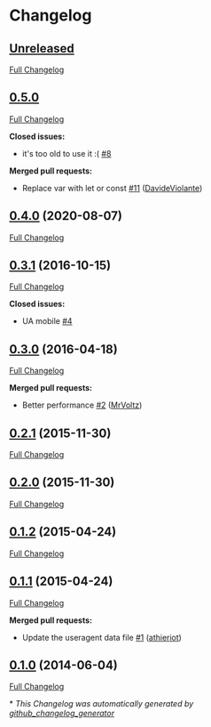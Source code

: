 # Changelog

## [Unreleased](https://github.com/skratchdot/random-useragent/tree/HEAD)

[Full Changelog](https://github.com/skratchdot/random-useragent/compare/0.5.0...HEAD)

## [0.5.0](https://github.com/skratchdot/random-useragent/tree/0.5.0)

[Full Changelog](https://github.com/skratchdot/random-useragent/compare/0.4.0...0.5.0)

**Closed issues:**

- it's too old to use it :\( [\#8](https://github.com/skratchdot/random-useragent/issues/8)

**Merged pull requests:**

- Replace var with let or const [\#11](https://github.com/skratchdot/random-useragent/pull/11) ([DavideViolante](https://github.com/DavideViolante))

## [0.4.0](https://github.com/skratchdot/random-useragent/tree/0.4.0) (2020-08-07)

[Full Changelog](https://github.com/skratchdot/random-useragent/compare/0.3.1...0.4.0)

## [0.3.1](https://github.com/skratchdot/random-useragent/tree/0.3.1) (2016-10-15)

[Full Changelog](https://github.com/skratchdot/random-useragent/compare/0.3.0...0.3.1)

**Closed issues:**

- UA mobile [\#4](https://github.com/skratchdot/random-useragent/issues/4)

## [0.3.0](https://github.com/skratchdot/random-useragent/tree/0.3.0) (2016-04-18)

[Full Changelog](https://github.com/skratchdot/random-useragent/compare/0.2.1...0.3.0)

**Merged pull requests:**

- Better performance [\#2](https://github.com/skratchdot/random-useragent/pull/2) ([MrVoltz](https://github.com/MrVoltz))

## [0.2.1](https://github.com/skratchdot/random-useragent/tree/0.2.1) (2015-11-30)

[Full Changelog](https://github.com/skratchdot/random-useragent/compare/0.2.0...0.2.1)

## [0.2.0](https://github.com/skratchdot/random-useragent/tree/0.2.0) (2015-11-30)

[Full Changelog](https://github.com/skratchdot/random-useragent/compare/0.1.2...0.2.0)

## [0.1.2](https://github.com/skratchdot/random-useragent/tree/0.1.2) (2015-04-24)

[Full Changelog](https://github.com/skratchdot/random-useragent/compare/0.1.1...0.1.2)

## [0.1.1](https://github.com/skratchdot/random-useragent/tree/0.1.1) (2015-04-24)

[Full Changelog](https://github.com/skratchdot/random-useragent/compare/0.1.0...0.1.1)

**Merged pull requests:**

- Update the useragent data file [\#1](https://github.com/skratchdot/random-useragent/pull/1) ([athieriot](https://github.com/athieriot))

## [0.1.0](https://github.com/skratchdot/random-useragent/tree/0.1.0) (2014-06-04)

[Full Changelog](https://github.com/skratchdot/random-useragent/compare/62d09593b662966c20acef0e32adaaee00dc1405...0.1.0)



\* *This Changelog was automatically generated by [github_changelog_generator](https://github.com/github-changelog-generator/github-changelog-generator)*
